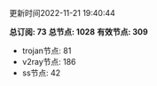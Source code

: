 更新时间2022-11-21 19:40:44

**总订阅: 73**
**总节点: 1028**
**有效节点: 309**
- trojan节点: 81
- v2ray节点: 186
- ss节点: 42

